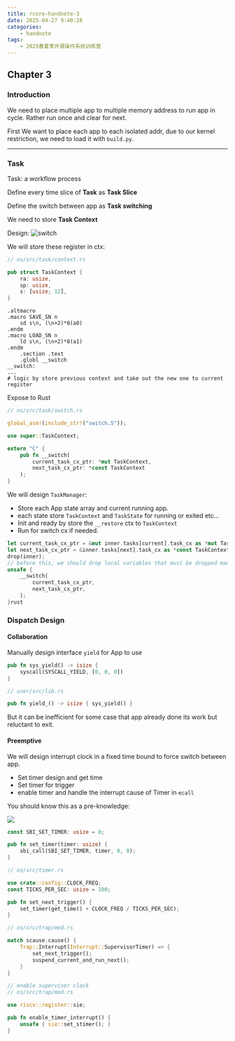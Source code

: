 ```yaml
---
title: rcore-handnote-3
date: 2025-04-27 9:40:28
categories: 
    - handnote 
tags:
    - 2025春夏季开源操作系统训练营
---
```

## Chapter 3

### Introduction

We need to place multiple app to multiple memory address to run app in cycle. Rather run once and clear for next.

First We want to place each app to each isolated addr, due to our kernel restriction, we need to load it with `build.py`.

---

### Task

Task: a workflow process

Define every time slice of **Task** as **Task Slice**

Define the switch between app as **Task switching**

We need to store **Task Context**

Design:
![switch](/rCore-Blog/assets/Lab3-1.png)


We will store these register in ctx:
```rust
// os/src/task/context.rs

pub struct TaskContext {
    ra: usize,
    sp: usize,
    s: [usize; 12],
}
```

```
.altmacro
.macro SAVE_SN n
    sd s\n, (\n+2)*8(a0)
.endm
.macro LOAD_SN n
    ld s\n, (\n+2)*8(a1)
.endm
    .section .text
    .globl __switch
__switch:
...
# logic by store previous context and take out the new one to current register
```

Expose to Rust

```rust
// os/src/task/switch.rs

global_asm!(include_str!("switch.S"));

use super::TaskContext;

extern "C" {
    pub fn __switch(
        current_task_cx_ptr: *mut TaskContext,
        next_task_cx_ptr: *const TaskContext
    );
}
```

We will design `TaskManager`:

- Store each App state array and current running app.
- each state store `TaskContext` and `TaskState` for running or exited etc...
- Init and ready by store the `__restore` ctx to `TaskContext`
- Run for switch cx if needed.

```rust           
let current_task_cx_ptr = &mut inner.tasks[current].task_cx as *mut TaskContext;
let next_task_cx_ptr = &inner.tasks[next].task_cx as *const TaskContext;
drop(inner);
// before this, we should drop local variables that must be dropped manually
unsafe {
	__switch(
		current_task_cx_ptr,
		next_task_cx_ptr,
	);
}rust
```


### Dispatch Design

#### Collaboration

Manually design interface `yield` for App to use

```rust
pub fn sys_yield() -> isize {
    syscall(SYSCALL_YIELD, [0, 0, 0])
}

// user/src/lib.rs

pub fn yield_() -> isize { sys_yield() }
```

But it can be inefficient for some case that app already done its work but reluctant to exit.

#### Preemptive

We will design interrupt clock in a fixed time bound to force switch between app.

- Set timer design and get time
- Set timer for trigger
- enable timer and handle the interrupt cause of Timer in `ecall`

You should know this as a pre-knowledge:

![](/rCore-Blog/assets/Lab3-2.png)

```rust
const SBI_SET_TIMER: usize = 0;

pub fn set_timer(timer: usize) {
    sbi_call(SBI_SET_TIMER, timer, 0, 0);
}

// os/src/timer.rs

use crate::config::CLOCK_FREQ;
const TICKS_PER_SEC: usize = 100;

pub fn set_next_trigger() {
    set_timer(get_time() + CLOCK_FREQ / TICKS_PER_SEC);
}

// os/src/trap/mod.rs

match scause.cause() {
    Trap::Interrupt(Interrupt::SupervisorTimer) => {
        set_next_trigger();
        suspend_current_and_run_next();
    }
}

// enable supervisor clock
// os/src/trap/mod.rs

use riscv::register::sie;

pub fn enable_timer_interrupt() {
    unsafe { sie::set_stimer(); }
}
```